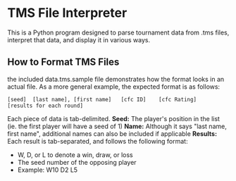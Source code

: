 # TMS File Interpreter
This is a Python program designed to parse tournament data from .tms files, interpret that data, and display it in various ways.

## How to Format TMS Files
the included data.tms.sample file demonstrates how the format looks in an actual file. As a more general example, the expected format is as follows:
```
[seed]	[last name], [first name]	[cfc ID]	[cfc Rating]	[results for each round]
```
Each piece of data is tab-delimited.
**Seed:** The player's position in the list (ie. the first player will have a seed of 1)
**Name:** Although it says "last name, first name", additional names can also be included if applicable
**Results:** Each result is tab-separated, and follows the following format:
- W, D, or L to denote a win, draw, or loss
- The seed number of the opposing player
- Example:  W10  D2  L5

